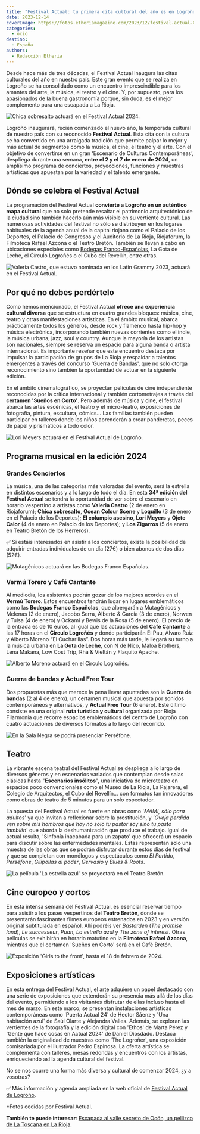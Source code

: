 ```yaml
---
title: "Festival Actual: tu primera cita cultural del año es en Logroño"
date: 2023-12-14
coverImage: https://fotos.etheriamagazine.com/2023/12/festival-actual-Chica-Sobresalto.jpg
categories: 
  - ocio
destino: 
  - España
authors: 
  - Redacción Etheria
---
```


Desde hace más de tres décadas, el Festival Actual inaugura las citas culturales del año 
en nuestro país. Este gran evento que se realiza en Logroño se ha consolidado como un 
encuentro imprescindible para los amantes del arte, la música, el teatro y el cine. Y, 
por supuesto, para los apasionados de la buena gastronomía porque, sin duda, es el mejor 
complemento para una escapada a La Rioja. 

![Chica sobresalto actuará en el Festival Actual 2024.](https://fotos.etheriamagazine.com/2023/12/festival-actual-Chica-Sobresalto.jpg "Chica sobresalto actuará en el Festival Actual 2024.")

Logroño inaugurará, recién comenzado el nuevo año, la temporada cultural de nuestro país 
con su reconocido **Festival Actual**. Esta cita con la cultura se ha convertido en una 
arraigada tradición que permite palpar lo mejor y más actual de segmentos como la 
música, el cine, el teatro y el arte. Con el objetivo de convertirse en un gran 
‘Escenario de Culturas Contemporáneas’, despliega durante una semana, **entre el 2 y el 
7 de enero de 2024**, un amplísimo programa de conciertos, proyecciones, funciones y 
muestras artísticas que apuestan por la variedad y el talento emergente. 

## Dónde se celebra el Festival Actual

La programación del Festival Actual **convierte a Logroño en un auténtico mapa 
cultural** que no solo pretende resaltar el patrimonio arquitectónico de la ciudad sino 
también hacerlo aún más visible en su vertiente cultural. Las numerosas actividades del 
festival no sólo se distribuyen en los lugares habituales de la agenda anual de la 
capital riojana como el Palacio de los Deportes, el Palacio de Congresos y el Auditorio 
de La Rioja, Riojaforum, la Filmoteca Rafael Azcona o el Teatro Bretón. También se 
llevan a cabo en ubicaciones especiales como [Bodegas 
Franco-Españolas](https://etheriamagazine.com/2023/06/26/bodegas-franco-espanolas-noches-vino-cine/), 
La Gota de Leche, el Círculo Logroñés o el Cubo del Revellín, entre otras. 

![Valeria Castro, que estuvo nominada en los Latin Grammy 2023, actuará en el Festival Actual.](https://fotos.etheriamagazine.com/2023/12/Valeria-Castro.jpg "Valeria Castro, que estuvo nominada en los Latin Grammy 2023, actuará en el Festival Actual.")

## Por qué no debes perdértelo

Como hemos mencionado, el Festival Actual **ofrece una experiencia cultural diversa** 
que se estructura en cuatro grandes bloques: música, cine, teatro y otras 
manifestaciones artísticas. En el ámbito musical, abarca prácticamente todos los 
géneros, desde rock y flamenco hasta hip-hop y música electrónica, incorporando también 
nuevas corrientes como el indie, la música urbana, jazz, soul y country. Aunque la 
mayoría de los artistas son nacionales, siempre se reserva un espacio para alguna banda 
o artista internacional. Es importante reseñar que este encuentro destaca por impulsar 
la participación de grupos de La Rioja y respaldar a talentos emergentes a través del 
concurso 'Guerra de Bandas', que no solo otorga reconocimiento sino también la 
oportunidad de actuar en la siguiente edición. 

En el ámbito cinematográfico, se proyectan películas de cine independiente reconocidas 
por la crítica internacional y también cortometrajes a través del **certamen 'Sueños en 
Corto'**. Pero además de música y cine, el festival abarca las artes escénicas, el 
teatro y el micro-teatro, exposiciones de fotografía, pintura, escultura, cómics... Las 
familias también pueden participar en talleres donde los niños aprenderán a crear 
panderetas, peces de papel y prismáticos a todo color. 

![Lori Meyers actuará en el Festival Actual de Logroño.](https://fotos.etheriamagazine.com/2023/12/festival-actual-lori-meyers.jpg "Lori Meyers actuará en el Festival Actual de Logroño.")

## Programa musical en la edición 2024

### Grandes Conciertos

La música, una de las categorías más valoradas del evento, será la estrella en distintos 
escenarios y a lo largo de todo el día. En esta **34ª edición del Festival Actual** se 
tendrá la oportunidad de ver sobre el escenario en horario vespertino a artistas como 
**Valeria Castro** (2 de enero en Riojaforum); **Chica sobresalto**, **Ocean Colour 
Scene** y **Loquillo** (3 de enero en el Palacio de los Deportes); **El columpio 
asesino**, **Lori Meyers** y **Ojete Calor** (4 de enero en Palacio de los Deportes); y 
**Los Zigarros** (5 de enero en Teatro Bretón de los Herreros). 

✅ Si estáis interesados en asistir a los conciertos, existe la posibilidad de adquirir 
entradas individuales de un día (27€) o bien abonos de dos días (52€). 

![Mutagénicos actuará en las Bodegas Franco Españolas.](https://fotos.etheriamagazine.com/2023/12/festival-actual-Mutagenicos.jpg "Mutagénicos actuará en las Bodegas Franco Españolas de Logroño.")

### Vermú Torero y Café Cantante

Al mediodía, los asistentes podrán gozar de los mejores acordes en el **Vermú Torero**. 
Estos encuentros tendrán lugar en lugares emblemáticos como las **Bodegas Franco 
Españolas**, que albergarán a Mutagénicos y Melenas (2 de enero), Jacobo Serra, Alberto 
& García (3 de enero), Norwen y Tulsa (4 de enero) y Ockami y Bewis de la Rosa (5 de 
enero). El precio de la entrada es de 10 euros, al igual que las actuaciones del **Café 
Cantante** a las 17 horas en el **Círculo Logroñés** y donde participarán El Pau, Álvaro 
Ruiz y Alberto Moreno “El Cucharillas”. Dos horas más tarde, le llegará su turno a la 
música urbana en **La Gota de Leche**, con N de Nico, Maloa Brothers, Lena Makana, Low 
Cost Trip, Rhá & Vieltán y Flaquito Apache. 

![Alberto Moreno actuará en el Círculo Logroñés.](https://fotos.etheriamagazine.com/2023/12/festival-actual-Alberto-Moreno.jpg "Alberto Moreno actuará en el Círculo Logroñés.")

### Guerra de bandas y Actual Free Tour

Dos propuestas más que merece la pena llevar apuntadas son la **Guerra de bandas** (2 al 
4 de enero), un certamen musical que apuesta por sonidos contemporáneos y alternativos, 
y **Actual Free Tour** (6 enero). Este último consiste en una original **ruta turística 
y cultural** organizada por Rioja Filarmonía que recorre espacios emblemáticos del 
centro de Logroño con cuatro actuaciones de diversos formatos a lo largo del recorrido. 

![En la Sala Negra se podrá presenciar Perséfone.](https://fotos.etheriamagazine.com/2023/12/festival-actual-Persefone.jpg "En la Sala Negra se podrá presenciar Perséfone.")

## Teatro

La vibrante escena teatral del Festival Actual se despliega a lo largo de diversos 
géneros y en escenarios variados que contemplan desde salas clásicas hasta "**Escenarios 
insólitos**", una iniciativa de microteatro en espacios poco convencionales como el 
Museo de La Rioja, La Pajarera, el Colegio de Arquitectos, el Cubo del Revellín... con 
formatos tan innovadores como obras de teatro de 5 minutos para un solo espectador. 

La apuesta del Festival Actual es fuerte en obras como '_MAMI, sólo para adultos_' ya 
que invitan a reflexionar sobre la prostitución, y _'Oveja perdida ven sobre mis hombros 
que hoy no solo tu pastor soy sino tu pasto también_' que aborda la deshumanización que 
produce el trabajo. Igual de actual resulta, 'Sinfonía inacabada para un zapato' que 
ofrecerá un espacio para discutir sobre las enfermedades mentales. Estas representan 
solo una muestra de las obras que se podrán disfrutar durante estos días de festival y 
que se completan con monólogos y espectáculos como _El Partido,_ _Perséfone_, 
_Gilipollas al poder_, _Gervasio_ y _Blues & Roots_. 

![La película 'La estrella azul' se proyectará en el Teatro Bretón.](https://fotos.etheriamagazine.com/2023/12/La-Estrella-Azul.jpg "La película 'La estrella azul' se proyectará en el Teatro Bretón.")

## Cine europeo y cortos

En esta intensa semana del Festival Actual, es esencial reservar tiempo para asistir a 
los pases vespertinos del **Teatro Bretón**, donde se presentarán fascinantes filmes 
europeos estrenados en 2023 y en versión original subtitulada en español. Allí podréis 
ver _Bastarden_ (_The promise land_), _Le successeur_, _Puan_, _La estrella azul_ y _The 
zone of interest_. Otras películas se exhibirán en horario matutino en la **Filmoteca 
Rafael Azcona**, mientras que el certamen 'Sueños en Corto' será en el Café Bretón. 

![Exposición 'Girls to the front', hasta el 18 de febrero de 2024.](https://fotos.etheriamagazine.com/2023/12/girls-to-front-logrono.jpg "Exposición 'Girls to the front', hasta el 18 de febrero de 2024.")

## Exposiciones artísticas

En esta entrega del Festival Actual, el arte adquiere un papel destacado con una serie 
de exposiciones que extenderán su presencia más allá de los días del evento, permitiendo 
a los visitantes disfrutar de ellas incluso hasta el mes de marzo. En este marco, se 
presentan instalaciones artísticas contemporáneas como 'Puerta Actual 24' de Hector 
Sáenz y 'Una habitación azul' de Saúl Olarte y Alejandra Valles. Además, se exploran las 
vertientes de la fotografía y la edición digital con 'Ethos' de Marta Pérez y 'Gente que 
hace cosas en Actual 2024' de Daniel Diosdado. Destaca también la originalidad de 
muestras como 'The Logroñer', una exposición comisariada por el ilustrador Pedro 
Espinosa. La oferta artística se complementa con talleres, mesas redondas y encuentros 
con los artistas, enriqueciendo así la agenda cultural del festival. 

No se nos ocurre una forma más diversa y cultural de comenzar 2024, ¿y a vosotras? 

✅ Más información y agenda ampliada en la web oficial de [Festival Actual de 
Logroño](https://actualfestival.com/). 

\*Fotos cedidas por Festival Actual. 

**También te puede interesar**: [Escapada al valle secreto de Ocón, un pellizco de La 
Toscana en La 
Rioja](https://etheriamagazine.com/2020/10/26/viaje-la-rioja-vendimia-valle-de-ocon/).
